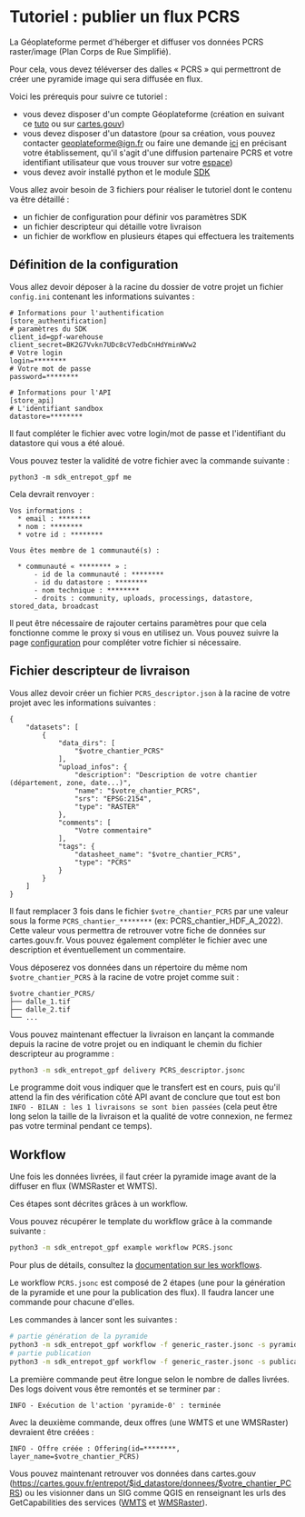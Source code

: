 <!--
CE DOCUMENT N'A PAS VOCATION A ÊTRE LU DIRECTEMENT OU VIA GITHUB :
les liens seront cassés, l'affichage ne sera pas correcte. Ne faites ça !

Consultez la doc en ligne ici : https://geoplateforme.github.io/sdk-entrepot/

Le lien vers cette page devrait être : https://geoplateforme.github.io/sdk-entrepot/tutoriel_pcrs/
-->

# Tutoriel : publier un flux PCRS

La Géoplateforme permet d'héberger et diffuser vos données PCRS raster/image (Plan Corps de Rue Simplifié).

Pour cela, vous devez téléverser des dalles « PCRS » qui permettront de créer une pyramide image qui sera diffusée en flux.

Voici les prérequis pour suivre ce tutoriel :

* vous devez disposer d'un compte Géoplateforme (création en suivant ce [tuto](https://geoplateforme.github.io/tutoriels/production/controle-des-acces/entrepot/creation_compte/) ou sur [cartes.gouv](https://cartes.gouv.fr/))
* vous devez disposer d'un datastore (pour sa création, vous pouvez contacter geoplateforme@ign.fr ou faire une demande [ici](https://cartes.gouv.fr/entrepot/demande-de-creation) en précisant votre établissement, qu'il s'agit d'une diffusion partenaire PCRS et votre identifiant utilisateur que vous trouver sur votre [espace](https://cartes.gouv.fr/mon-compte))
* vous devez avoir installé python et le module [SDK](index.md)

Vous allez avoir besoin de 3 fichiers pour réaliser le tutoriel dont le contenu va être détaillé :

* un fichier de configuration pour définir vos paramètres SDK
* un fichier descripteur qui détaille votre livraison
* un fichier de workflow en plusieurs étapes qui effectuera les traitements

## Définition de la configuration

Vous allez devoir déposer à la racine du dossier de votre projet un fichier `config.ini` contenant les informations suivantes :

```text
# Informations pour l'authentification
[store_authentification]
# paramètres du SDK
client_id=gpf-warehouse
client_secret=BK2G7Vvkn7UDc8cV7edbCnHdYminWVw2
# Votre login
login=********
# Votre mot de passe
password=********

# Informations pour l'API
[store_api]
# L'identifiant sandbox
datastore=********
```

Il faut compléter le fichier avec votre login/mot de passe et l'identifiant du datastore qui vous a été aloué.

Vous pouvez tester la validité de votre fichier avec la commande suivante :

```text
python3 -m sdk_entrepot_gpf me
```

Cela devrait renvoyer :

```text
Vos informations :
  * email : ********
  * nom : ********
  * votre id : ********

Vous êtes membre de 1 communauté(s) :

  * communauté « ******** » :
      - id de la communauté : ********
      - id du datastore : ********
      - nom technique : ********
      - droits : community, uploads, processings, datastore, stored_data, broadcast
```

Il peut être nécessaire de rajouter certains paramètres pour que cela fonctionne comme le proxy si vous en utilisez un. Vous pouvez suivre la page [configuration](configuration.md) pour compléter votre fichier si nécessaire.

## Fichier descripteur de livraison

Vous allez devoir créer un fichier `PCRS_descriptor.json` à la racine de votre projet avec les informations suivantes :

```text
{
    "datasets": [
        {
            "data_dirs": [
                "$votre_chantier_PCRS"
            ],
            "upload_infos": {
                "description": "Description de votre chantier (département, zone, date...)",
                "name": "$votre_chantier_PCRS",
                "srs": "EPSG:2154",
                "type": "RASTER"
            },
            "comments": [
                "Votre commentaire"
            ],
            "tags": {
                "datasheet_name": "$votre_chantier_PCRS",
                "type": "PCRS"
            }
        }
    ]
}
```

Il faut remplacer 3 fois dans le fichier `$votre_chantier_PCRS` par une valeur sous la forme `PCRS_chantier_********` (ex: PCRS_chantier_HDF_A_2022). Cette valeur vous permettra de retrouver votre fiche de données sur cartes.gouv.fr. Vous pouvez également compléter le fichier avec une description et éventuellement un commentaire.

Vous déposerez vos données dans un répertoire du même nom `$votre_chantier_PCRS` à la racine de votre projet comme suit :

```text
$votre_chantier_PCRS/
├── dalle_1.tif
├── dalle_2.tif
└── ...
```

Vous pouvez maintenant effectuer la livraison en lançant la commande depuis la racine de votre projet ou en indiquant le chemin du fichier descripteur au programme :

```sh
python3 -m sdk_entrepot_gpf delivery PCRS_descriptor.jsonc
```

Le programme doit vous indiquer que le transfert est en cours, puis qu'il attend la fin des vérification côté API avant de conclure que tout est bon `INFO - BILAN : les 1 livraisons se sont bien passées` (cela peut être long selon la taille de la livraison et la qualité de votre connexion, ne fermez pas votre terminal pendant ce temps).

## Workflow

Une fois les données livrées, il faut créer la pyramide image avant de la diffuser en flux (WMSRaster et WMTS).

Ces étapes sont décrites grâces à un workflow.

Vous pouvez récupérer le template du workflow grâce à la commande suivante :

```sh
python3 -m sdk_entrepot_gpf example workflow PCRS.jsonc
```

Pour plus de détails, consultez la [documentation sur les workflows](workflow.md).

Le workflow `PCRS.jsonc` est composé de 2 étapes (une pour la génération de la pyramide et une pour la publication des flux). Il faudra lancer une commande pour chacune d'elles.

Les commandes à lancer sont les suivantes :

```sh
# partie génération de la pyramide
python3 -m sdk_entrepot_gpf workflow -f generic_raster.jsonc -s pyramide --param producteur $votre_chantier_PCRS
# partie publication
python3 -m sdk_entrepot_gpf workflow -f generic_raster.jsonc -s publication --param producteur $votre_chantier_PCRS
```

La première commande peut être longue selon le nombre de dalles livrées. Des logs doivent vous être remontés et se terminer par :

```text
INFO - Exécution de l'action 'pyramide-0' : terminée
```

Avec la deuxième commande, deux offres (une WMTS et une WMSRaster) devraient être créées :

```text
INFO - Offre créée : Offering(id=********, layer_name=$votre_chantier_PCRS)
```

Vous pouvez maintenant retrouver vos données dans cartes.gouv (https://cartes.gouv.fr/entrepot/$id_datastore/donnees/$votre_chantier_PCRS) ou les visionner dans un SIG comme QGIS en renseignant les urls des GetCapabilities des services ([WMTS](https://data.geopf.fr/wmts?service=WMTS&request=GetCapabilities) et [WMSRaster](https://data.geopf.fr/wms-r?)).
